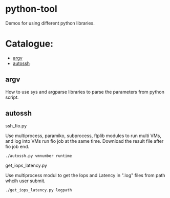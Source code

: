 # python-tool

Demos for using different python libraries.

# Catalogue:

* [argv](#Argv)
* [autossh](#Autossh)


<a id="Argv"></a>
## argv

How to use sys and argparse libraries to parse the parameters from python script.


<a id="Autossh"></a>
## autossh

ssh_fio.py

Use multiprocess, paramiko, subprocess, ftplib modules to run multi VMs, and log into VMs run fio job at the same time.
Download the result file after fio job end.

~~~{.sh}
./autossh.py vmnumber runtime
~~~

get_iops_latency.py

Use multiprocess modul to get the Iops and Latency in ".log" files from  path whcih user submit.

~~~{.sh}
./get_iops_latency.py logpath
~~~
